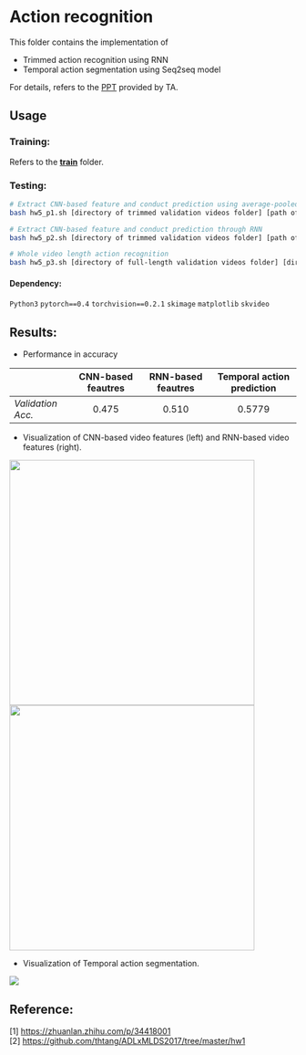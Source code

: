 # Action recognition
This folder contains the implementation of

* Trimmed action recognition using RNN
* Temporal action segmentation using Seq2seq model

For details, refers to the [PPT](https://github.com/thtang/DLCV2018SPRING/blob/master/hw5/dlcv_hw5.pdf) provided by TA.

## Usage
### Training:
Refers to the [**train**](https://github.com/thtang/DLCV2018SPRING/tree/master/hw5/train) folder.


### Testing:
```bash
# Extract CNN-based feature and conduct prediction using average-pooled features
bash hw5_p1.sh [directory of trimmed validation videos folder] [path of ground-truth csv file] [directory of output labels folder]

# Extract CNN-based feature and conduct prediction through RNN
bash hw5_p2.sh [directory of trimmed validation videos folder] [path of ground-truth csv file] [directory of output labels folder]

# Whole video length action recognition
bash hw5_p3.sh [directory of full-length validation videos folder] [directory of output labels folder]
```
#### Dependency:
`Python3` `pytorch==0.4` `torchvision==0.2.1` `skimage` `matplotlib` `skvideo`

## Results:
* Performance in accuracy

|         |CNN-based feautres           | RNN-based feautres  | Temporal action prediction
| ------------- |:-------------:|:-----:|:-----:|
| *Validation Acc.*    | 0.475 | 0.510 | 0.5779

* Visualization of CNN-based video features (left) and RNN-based video features (right).

<img src="https://github.com/thtang/DLCV2018SPRING/blob/master/hw5/images/CNN_tsne.png" width=430><img src="https://github.com/thtang/DLCV2018SPRING/blob/master/hw5/images/RNN_tsne.png" width=430><br>
* Visualization of Temporal action segmentation.

<img src="https://github.com/thtang/DLCV2018SPRING/blob/master/hw5/images/temporal_action_segmentation_.png">

## Reference:
[1] https://zhuanlan.zhihu.com/p/34418001 <br>
[2] https://github.com/thtang/ADLxMLDS2017/tree/master/hw1
